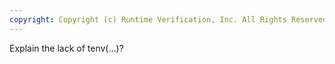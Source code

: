 ```yaml
---
copyright: Copyright (c) Runtime Verification, Inc. All Rights Reserved.
---
```


Explain the lack of tenv(...)?
